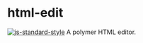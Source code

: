 # html-edit
[![js-standard-style](https://img.shields.io/badge/code%20style-standard-brightgreen.svg?style=flat)](http://standardjs.com/)
A polymer HTML editor.
